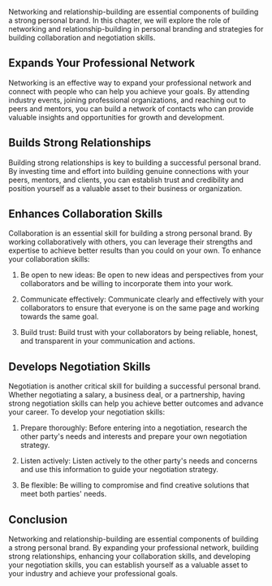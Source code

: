 
Networking and relationship-building are essential components of building a strong personal brand. In this chapter, we will explore the role of networking and relationship-building in personal branding and strategies for building collaboration and negotiation skills.

Expands Your Professional Network
---------------------------------

Networking is an effective way to expand your professional network and connect with people who can help you achieve your goals. By attending industry events, joining professional organizations, and reaching out to peers and mentors, you can build a network of contacts who can provide valuable insights and opportunities for growth and development.

Builds Strong Relationships
---------------------------

Building strong relationships is key to building a successful personal brand. By investing time and effort into building genuine connections with your peers, mentors, and clients, you can establish trust and credibility and position yourself as a valuable asset to their business or organization.

Enhances Collaboration Skills
-----------------------------

Collaboration is an essential skill for building a strong personal brand. By working collaboratively with others, you can leverage their strengths and expertise to achieve better results than you could on your own. To enhance your collaboration skills:

1. Be open to new ideas: Be open to new ideas and perspectives from your collaborators and be willing to incorporate them into your work.

2. Communicate effectively: Communicate clearly and effectively with your collaborators to ensure that everyone is on the same page and working towards the same goal.

3. Build trust: Build trust with your collaborators by being reliable, honest, and transparent in your communication and actions.

Develops Negotiation Skills
---------------------------

Negotiation is another critical skill for building a successful personal brand. Whether negotiating a salary, a business deal, or a partnership, having strong negotiation skills can help you achieve better outcomes and advance your career. To develop your negotiation skills:

1. Prepare thoroughly: Before entering into a negotiation, research the other party's needs and interests and prepare your own negotiation strategy.

2. Listen actively: Listen actively to the other party's needs and concerns and use this information to guide your negotiation strategy.

3. Be flexible: Be willing to compromise and find creative solutions that meet both parties' needs.

Conclusion
----------

Networking and relationship-building are essential components of building a strong personal brand. By expanding your professional network, building strong relationships, enhancing your collaboration skills, and developing your negotiation skills, you can establish yourself as a valuable asset to your industry and achieve your professional goals.

